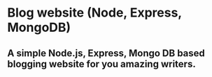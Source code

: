 # Blog website (Node, Express, MongoDB)

## A simple Node.js, Express, Mongo DB based blogging website for you amazing writers.
